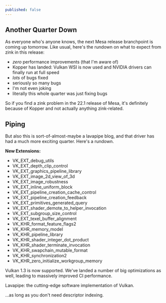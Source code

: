 ```yaml
---
published: false
---
```

## Another Quarter Down

As everyone who's anyone knows, the next Mesa release branchpoint is coming up tomorrow. Like usual, here's the rundown on what to expect from zink in this release:
* *zero* performance improvements (that I'm aware of)
* Kopper has landed: Vulkan WSI is now used and NVIDIA drivers can finally run at full speed
* *lots* of bugs fixed
* seriously so many bugs
* I'm not even joking
* literally this whole quarter was just fixing bugs

So if you find a zink problem in the 22.1 release of Mesa, it's definitely because of Kopper and not actually anything zink-related.

## Piping
But also this is sort-of-almost-maybe a lavapipe blog, and that driver has had a much more exciting quarter. Here's a rundown.

**New Extensions:**
* VK_EXT_debug_utils
* VK_EXT_depth_clip_control
* VK_EXT_graphics_pipeline_library
* VK_EXT_image_2d_view_of_3d
* VK_EXT_image_robustness
* VK_EXT_inline_uniform_block
* VK_EXT_pipeline_creation_cache_control
* VK_EXT_pipeline_creation_feedback
* VK_EXT_primitives_generated_query
* VK_EXT_shader_demote_to_helper_invocation
* VK_EXT_subgroup_size_control
* VK_EXT_texel_buffer_alignment
* VK_KHR_format_feature_flags2
* VK_KHR_memory_model
* VK_KHR_pipeline_library
* VK_KHR_shader_integer_dot_product
* VK_KHR_shader_terminate_invocation
* VK_KHR_swapchain_mutable_format
* VK_KHR_synchronization2
* VK_KHR_zero_initialize_workgroup_memory

Vulkan 1.3 is now supported. We've landed a number of big optimizations as well, leading to massively improved CI performance.

Lavapipe: the cutting-edge software implementation of Vulkan.

...as long as you don't need descriptor indexing.